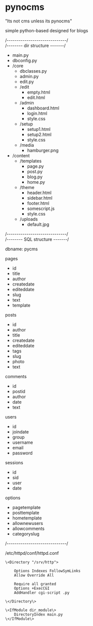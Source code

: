 # pynocms

"Its not cms unless its pynocms"

simple python-based designed for blogs 

/------------------------------/  
/-------- dir structure -------/

<ul>
<li>main.py</li>
<li>dbconfig.py</li>
<li>/core  
	<ul>
    <li>dbclasses.py</li>  
    <li>admin.py</li>  
    <li>edit.py</li>  
    <li>/edit  
        <ul>
        <li>empty.html</li>  
        <li>edit.html</li>  
        </ul></li>
    <li>/admin
        <ul>  
        <li>dashboard.html</li>  
        <li>login.html</li>  
        <li>style.css</li>  
        </ul></li>  
    <li>/setup  
        <ul>  
        <li>setup1.html</li>  
        <li>setup2.html</li>  
        <li>style.css</li>  
        </ul></li>      
    <li>/media  
        <ul>  
        <li>hamburger.png</li>
        </ul></li>
    </ul>
</li>
<li>/content
    <ul>  
    <li>/templates  
        <ul>  
        <li>page.py</li>  
        <li>post.py</li>  
        <li>blog.py</li>  
        <li>home.py</li>  
        </ul></li>
    <li>/theme  
        <ul>  
        <li>header.html</li>  
        <li>sidebar.html</li>  
        <li>footer.html</li>  
        <li>somescript.js</li>  
        <li>style.css</li>  
        </ul></li>
    <li>/uploads  
        <ul>
        <li>default.jpg</li>  
        </ul></li>
    </ul>
</ul>

/------------------------------/  
/-------- SQL structure -------/

dbname: pycms  

pages  
* id  
* title
* author
* createdate
* editeddate
* slug
* text
* template

posts  
* id
* author
* title
* createdate
* editeddate
* tags
* slug
* photo
* text

comments  
* id
* postid
* author
* date
* text

users  
* id
* joindate
* group
* username
* email
* password

sessions  
* id
* sid
* user
* date
    
options  
* pagetemplate
* posttemplate
* hometemplate
* allownewusers
* allowcomments
* categoryslug


/------------------------------/

/etc/httpd/conf/httpd.conf
```
\<Directory "/srv/http">

    Options Indexes FollowSymLinks  
    Allow Override All  
    
    Require all granted  
    Options +ExecCGI  
    AddHandler cgi-script .py

\</Directory\>

\<IfModule dir_module\>  
    DirectoryIndex main.py  
\</IfModule\>  
```
